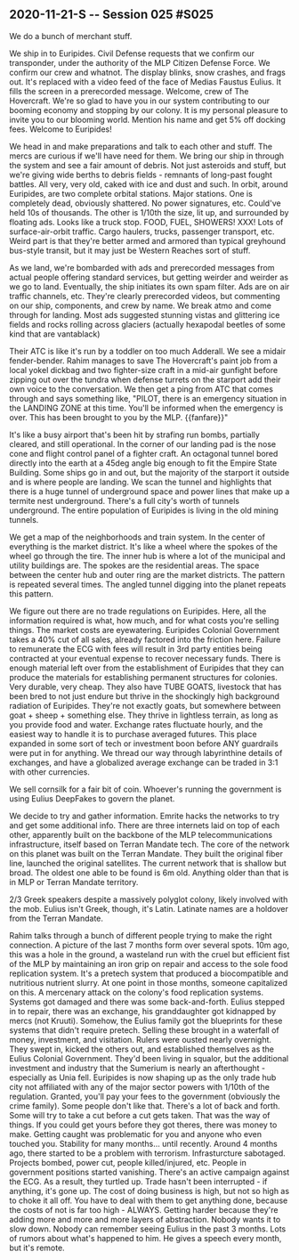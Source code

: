 ## 2020-11-21-S -- Session 025 #S025

We do a bunch of merchant stuff.

We ship in to Euripides. Civil Defense requests that we confirm our transponder, under the authority of the MLP Citizen Defense Force. We confirm our crew and whatnot. The display blinks, snow crashes, and frags out. It's replaced with a video feed of the face of Medias Faustus Eulius. It fills the screen in a prerecorded message. Welcome, crew of The Hovercraft. We're so glad to have you in our system contributing to our booming economy and stopping by our colony. It is my personal pleasure to invite you to our blooming world. Mention his name and get 5% off docking fees. Welcome to Euripides!

We head in and make preparations and talk to each other and stuff. The mercs are curious if we'll have need for them. We bring our ship in through the system and see a fair amount of debris. Not just asteroids and stuff, but we're giving wide berths to debris fields - remnants of long-past fought battles. All very, very old, caked with ice and dust and such. In orbit, around Euripides, are two complete orbital stations. Major stations. One is completely dead, obviously shattered. No power signatures, etc. Could've held 10s of thousands. The other is 1/10th the size, lit up, and surrounded by floating ads. Looks like a truck stop. FOOD, FUEL, SHOWERS! XXX! Lots of surface-air-orbit traffic. Cargo haulers, trucks, passenger transport, etc. Weird part is that they're better armed and armored than typical greyhound bus-style transit, but it may just be Western Reaches sort of stuff.

As we land, we're bombarded with ads and prerecorded messages from actual people offering standard services, but getting weirder and weirder as we go to land. Eventually, the ship initiates its own spam filter. Ads are on air traffic channels, etc. They're clearly prerecorded videos, but commenting on our ship, components, and crew by name. We break atmo and come through for landing. Most ads suggested stunning vistas and glittering ice fields and rocks rolling across glaciers (actually hexapodal beetles of some kind that are vantablack)

Their ATC is like it's run by a toddler on too much Adderall. We see a midair fender-bender. Rahim manages to save The Hovercraft's paint job from a local yokel dickbag and two fighter-size craft in a mid-air gunfight before zipping out over the tundra when defense turrets on the starport add their own voice to the conversation. We then get a ping from ATC that comes through and says something like, "PILOT, there is an emergency situation in the LANDING ZONE at this time. You'll be informed when the emergency is over. This has been brought to you by the MLP. {{fanfare}}"

It's like a busy airport that's been hit by strafing run bombs, partially cleared, and still operational. In the corner of our landing pad is the nose cone and flight control panel of a fighter craft. An octagonal tunnel bored directly into the earth at a 45deg angle big enough to fit the Empire State Building. Some ships go in and out, but the majority of the starport it outside and is where people are landing. We scan the tunnel and highlights that there is a huge tunnel of underground space and power lines that make up a termite nest underground. There's a full city's worth of tunnels underground. The entire population of Euripides is living in the old mining tunnels.

We get a map of the neighborhoods and train system. In the center of everything is the market district. It's like a wheel where the spokes of the wheel go through the tire. The inner hub is where a lot of the municipal and utility buildings are. The spokes are the residential areas. The space between the center hub and outer ring are the market districts. The pattern is repeated several times. The angled tunnel digging into the planet repeats this pattern.

We figure out there are no trade regulations on Euripides. Here, all the information required is what, how much, and for what costs you're selling things. The market costs are eyewatering. Euripides Colonial Government takes a 40% cut of all sales, already factored into the friction here. Failure to remunerate the ECG with fees will result in 3rd party entities being contracted at your eventual expense to recover necessary funds. There is enough material left over from the establishment of Euripides that they can produce the materials for establishing permanent structures for colonies. Very durable, very cheap. They also have TUBE GOATS, livestock that has been bred to not just endure but thrive in the shockingly high background radiation of Euripides. They're not exactly goats, but somewhere between goat + sheep + something else. They thrive in lightless terrain, as long as you provide food and water. Exchange rates fluctuate hourly, and the easiest way to handle it is to purchase averaged futures. This place expanded in some sort of tech or investment boon before ANY guardrails were put in for anything. We thread our way through labyrinthine details of exchanges, and have a globalized average exchange can be traded in 3:1 with other currencies.

We sell cornsilk for a fair bit of coin. Whoever's running the government is using Eulius DeepFakes to govern the planet.

We decide to try and gather information. Emrite hacks the networks to try and get some additional info. There are three internets laid on top of each other, apparently built on the backbone of the MLP telecommunications infrastructure, itself based on Terran Mandate tech. The core of the network on this planet was built on the Terran Mandate. They built the original fiber line, launched the original satellites. The current network that is shallow but broad. The oldest one able to be found is 6m old. Anything older than that is in MLP or Terran Mandate territory.

2/3 Greek speakers despite a massively polyglot colony, likely involved with the mob. Eulius isn't Greek, though, it's Latin. Latinate names are a holdover from the Terran Mandate.

Rahim talks through a bunch of different people trying to make the right connection. A picture of the last 7 months form over several spots. 10m ago, this was a hole in the ground, a wasteland run with the cruel but efficient fist of the MLP by maintaining an iron grip on repair and access to the sole food replication system. It's a pretech system that produced a biocompatible and nutritious nutrient slurry. At one point in those months, someone capitalized on this. A mercenary attack on the colony's food replication systems. Systems got damaged and there was some back-and-forth. Eulius stepped in to repair, there was an exchange, his granddaughter got kidnapped by mercs (not Kruuti). Somehow, the Eulius family got the blueprints for these systems that didn't require pretech. Selling these brought in a waterfall of money, investment, and visitation. Rulers were ousted nearly overnight. They swept in, kicked the others out, and established themselves as the Eulius Colonial Government. They'd been living in squalor, but the additional investment and industry that the Sumerium is nearly an afterthought - especially as Unia fell. Euripides is now shaping up as the only trade hub city not affiliated with any of the major sector powers with 1/10th of the regulation. Granted, you'll pay your fees to the government (obviously the crime family). Some people don't like that. There's a lot of back and forth. Some will try to take a cut before a cut gets taken. That was the way of things. If you could get yours before they got theres, there was money to make. Getting caught was problematic for you and anyone who even touched you. Stability for many months... until recently. Around 4 months ago, there started to be a problem with terrorism. Infrasturcture sabotaged. Projects bombed, power cut, people killed/injured, etc. People in government positions started vanishing. There's an active campaign against the ECG. As a result, they turtled up. Trade hasn't been interrupted - if anything, it's gone up. The cost of doing business is high, but not so high as to choke it all off. You have to deal with them to get anything done, because the costs of not is far too high - ALWAYS. Getting harder because they're adding more and more and more layers of abstraction. Nobody wants it to slow down. Nobody can remember seeing Eulius in the past 3 months. Lots of rumors about what's happened to him. He gives a speech every month, but it's remote.
